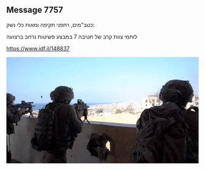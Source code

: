 ## Message 7757

כטב"מים, רחפני תקיפה ומאות כלי נשק:

לוחמי צוות קרב של חטיבה 7 במבצע 
פשיטות נרחב ברצועה

https://www.idf.il/148837

![Photo](7757/7757_photo.jpg)
